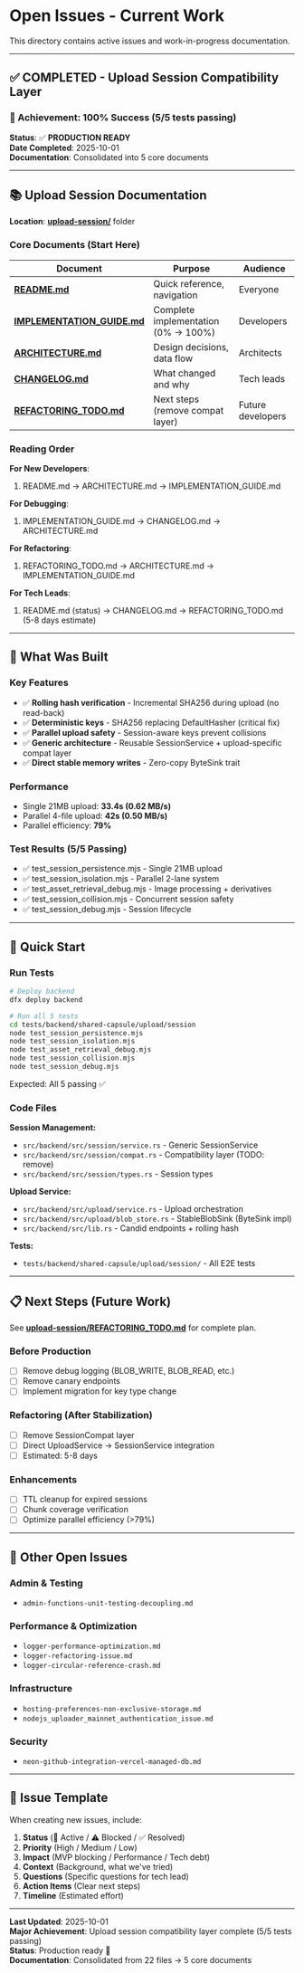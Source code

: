 # Open Issues - Current Work

This directory contains active issues and work-in-progress documentation.

---

## ✅ **COMPLETED - Upload Session Compatibility Layer**

### 🎉 Achievement: 100% Success (5/5 tests passing)

**Status**: ✅ **PRODUCTION READY**  
**Date Completed**: 2025-10-01  
**Documentation**: Consolidated into 5 core documents

---

## 📚 Upload Session Documentation

**Location**: **[upload-session/](./upload-session/)** folder

### Core Documents (Start Here)

| Document                                                                | Purpose                             | Audience          |
| ----------------------------------------------------------------------- | ----------------------------------- | ----------------- |
| **[README.md](./upload-session/README.md)**                             | Quick reference, navigation         | Everyone          |
| **[IMPLEMENTATION_GUIDE.md](./upload-session/IMPLEMENTATION_GUIDE.md)** | Complete implementation (0% → 100%) | Developers        |
| **[ARCHITECTURE.md](./upload-session/ARCHITECTURE.md)**                 | Design decisions, data flow         | Architects        |
| **[CHANGELOG.md](./upload-session/CHANGELOG.md)**                       | What changed and why                | Tech leads        |
| **[REFACTORING_TODO.md](./upload-session/REFACTORING_TODO.md)**         | Next steps (remove compat layer)    | Future developers |

### Reading Order

**For New Developers**:

1. README.md → ARCHITECTURE.md → IMPLEMENTATION_GUIDE.md

**For Debugging**:

1. IMPLEMENTATION_GUIDE.md → CHANGELOG.md → ARCHITECTURE.md

**For Refactoring**:

1. REFACTORING_TODO.md → ARCHITECTURE.md → IMPLEMENTATION_GUIDE.md

**For Tech Leads**:

1. README.md (status) → CHANGELOG.md → REFACTORING_TODO.md (5-8 days estimate)

---

## 🎯 What Was Built

### Key Features

- ✅ **Rolling hash verification** - Incremental SHA256 during upload (no read-back)
- ✅ **Deterministic keys** - SHA256 replacing DefaultHasher (critical fix)
- ✅ **Parallel upload safety** - Session-aware keys prevent collisions
- ✅ **Generic architecture** - Reusable SessionService + upload-specific compat layer
- ✅ **Direct stable memory writes** - Zero-copy ByteSink trait

### Performance

- Single 21MB upload: **33.4s (0.62 MB/s)**
- Parallel 4-file upload: **42s (0.50 MB/s)**
- Parallel efficiency: **79%**

### Test Results (5/5 Passing)

- ✅ test_session_persistence.mjs - Single 21MB upload
- ✅ test_session_isolation.mjs - Parallel 2-lane system
- ✅ test_asset_retrieval_debug.mjs - Image processing + derivatives
- ✅ test_session_collision.mjs - Concurrent session safety
- ✅ test_session_debug.mjs - Session lifecycle

---

## 🔧 Quick Start

### Run Tests

```bash
# Deploy backend
dfx deploy backend

# Run all 5 tests
cd tests/backend/shared-capsule/upload/session
node test_session_persistence.mjs
node test_session_isolation.mjs
node test_asset_retrieval_debug.mjs
node test_session_collision.mjs
node test_session_debug.mjs
```

Expected: All 5 passing ✅

### Code Files

**Session Management:**

- `src/backend/src/session/service.rs` - Generic SessionService
- `src/backend/src/session/compat.rs` - Compatibility layer (TODO: remove)
- `src/backend/src/session/types.rs` - Session types

**Upload Service:**

- `src/backend/src/upload/service.rs` - Upload orchestration
- `src/backend/src/upload/blob_store.rs` - StableBlobSink (ByteSink impl)
- `src/backend/src/lib.rs` - Candid endpoints + rolling hash

**Tests:**

- `tests/backend/shared-capsule/upload/session/` - All E2E tests

---

## 📋 Next Steps (Future Work)

See **[upload-session/REFACTORING_TODO.md](./upload-session/REFACTORING_TODO.md)** for complete plan.

### Before Production

- [ ] Remove debug logging (BLOB_WRITE, BLOB_READ, etc.)
- [ ] Remove canary endpoints
- [ ] Implement migration for key type change

### Refactoring (After Stabilization)

- [ ] Remove SessionCompat layer
- [ ] Direct UploadService → SessionService integration
- [ ] Estimated: 5-8 days

### Enhancements

- [ ] TTL cleanup for expired sessions
- [ ] Chunk coverage verification
- [ ] Optimize parallel efficiency (>79%)

---

## 📂 Other Open Issues

### Admin & Testing

- `admin-functions-unit-testing-decoupling.md`

### Performance & Optimization

- `logger-performance-optimization.md`
- `logger-refactoring-issue.md`
- `logger-circular-reference-crash.md`

### Infrastructure

- `hosting-preferences-non-exclusive-storage.md`
- `nodejs_uploader_mainnet_authentication_issue.md`

### Security

- `neon-github-integration-vercel-managed-db.md`

---

## 📝 Issue Template

When creating new issues, include:

1. **Status** (🔴 Active / ⚠️ Blocked / ✅ Resolved)
2. **Priority** (High / Medium / Low)
3. **Impact** (MVP blocking / Performance / Tech debt)
4. **Context** (Background, what we've tried)
5. **Questions** (Specific questions for tech lead)
6. **Action Items** (Clear next steps)
7. **Timeline** (Estimated effort)

---

**Last Updated**: 2025-10-01  
**Major Achievement**: Upload session compatibility layer complete (5/5 tests passing)  
**Status**: Production ready 🚀  
**Documentation**: Consolidated from 22 files → 5 core documents
